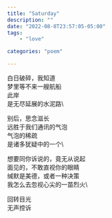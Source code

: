 ```yaml
---
title: "Saturday"
description: ""
date: "2022-08-8T23:57:05-05:00"
tags: 
    - "love"

categories: "poem"

---
```

白日破碎，我知道\
梦里等不来一艘航船\
此岸\
是无尽延展的水泥路\

别后，思念滋长\
远胜于我们通讯的气泡\
气泡的稀疏\
是诸多犹疑中的一个\

想要同你诉说的，竟无从说起\
面见的，不敢直视你的眼睛\
缄默是美德，或者一种决策\
我怎么去忽视心尖的一苗烈火\

回转目光\
无声控诉
